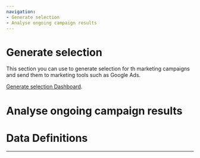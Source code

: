 ```yaml
---
navigation:
- Generate selection
- Analyse ongoing campaign results
---
```


# Generate selection

This section you can use to generate selection for th marketing campaigns and send them to marketing tools such as Google Ads.

[Generate selection Dashboard](https://crystalloids.eu.looker.com/dashboards/56?Gender=&Country+Code=&Product+Last18+Months+%28Yes+%2F+No%29=&Did+Not+Buy+%28Yes+%2F+No%29=&Inactive+%28Yes+%2F+No%29=&Sales+Buyer+%28Yes+%2F+No%29=&Discount+Quantity+Percentage=%5B0%2C100%5D&Unused+%28Yes+%2F+No%29=&Email+Consent+%28Yes+%2F+No%29=Yes&Timestamp+Date=2020%2F12%2F01+to+2022%2F12%2F16&Age=%5B0%2C100%5D&City=&Product+Type=).


# Analyse ongoing campaign results

# Data Definitions

---
